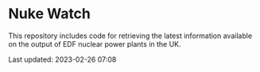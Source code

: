 # Nuke Watch

This repository includes code for retrieving the latest information available on the output of EDF nuclear power plants in the UK.

Last updated: 2023-02-26 07:08